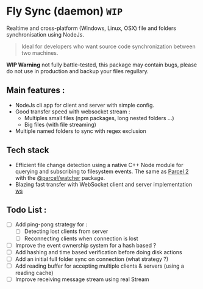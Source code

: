 # Fly Sync (daemon) `WIP`

Realtime and cross-platform (Windows, Linux, OSX) file and folders synchronisation using NodeJs.

> Ideal for developers who want source code synchronization between two machines.

**WIP Warning** not fully battle-tested, this package may contain bugs, please do not use in production and backup your files regullary.

## Main features :

- NodeJs cli app for client and server with simple config.
- Good transfer speed with websocket stream :
  - Multiples small files (npm packages, long nested folders ...)
  - Big files (with file streaming)
- Multiple named folders to sync with regex exclusion

## Tech stack

- Efficient file change detection using a native C++ Node module for querying and subscribing to filesystem events. The same as [Parcel 2](https://parceljs.org/) with the [@parcel/watcher](https://www.npmjs.com/package/@parcel/watcher) package.
- Blazing fast transfer with WebSocket client and server implementation [ws](https://www.npmjs.com/package/ws)

## Todo List :

- [ ] Add ping-pong strategy for :
  - [ ] Detecting lost clients from server
  - [ ] Reconnecting clients when connection is lost
- [ ] Improve the event ownership system for a hash based ?
- [ ] Add hashing and time based verification before doing disk actions
- [ ] Add an initial full folder sync on connection (what strategy ?)
- [ ] Add reading buffer for accepting multiple clients & servers (using a reading cache)
- [ ] Improve receiving message stream using real Stream